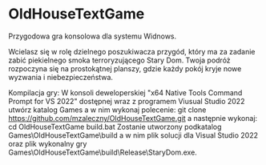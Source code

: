 # OldHouseTextGame
Przygodowa gra konsolowa dla systemu Widnows.

Wcielasz się w rolę dzielnego poszukiwacza przygód, który ma za zadanie zabić piekielnego smoka terroryzującego Stary Dom. Twoja podróż rozpoczyna się na prostokątnej planszy, gdzie każdy pokój kryje nowe wyzwania i niebezpieczeństwa.

Kompilacja gry:
W konsoli deweloperskiej "x64 Native Tools Command Prompt for VS 2022" dostępnej wraz z programem Viusual Studio 2022 utwórz katalog Games a w nim wykonaj polecenie:
git clone https://github.com/mzaleczny/OldHouseTextGame.git
a następnie wykonaj:
cd OldHouseTextGame
build.bat
Zostanie utworzony podkatalog Games\OldHouseTextGame\build a w nim plik solucji dla Visual Studio 2022 oraz plik wykonalny gry Games\OldHouseTextGame\build\Release\StaryDom.exe.
